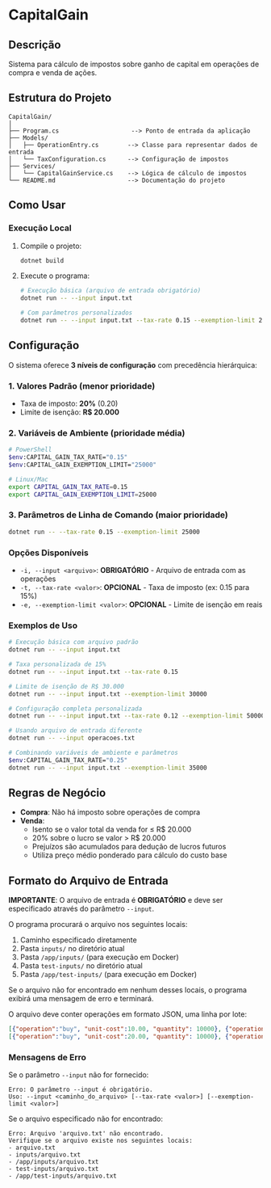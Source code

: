 # CapitalGain

## Descrição
Sistema para cálculo de impostos sobre ganho de capital em operações de compra e venda de ações.

## Estrutura do Projeto
```
CapitalGain/
│
├── Program.cs                    --> Ponto de entrada da aplicação
├── Models/
│   ├── OperationEntry.cs        --> Classe para representar dados de entrada
│   └── TaxConfiguration.cs      --> Configuração de impostos
├── Services/
│   └── CapitalGainService.cs    --> Lógica de cálculo de impostos
└── README.md                    --> Documentação do projeto
```

## Como Usar

### Execução Local

1. Compile o projeto:
   ```bash
   dotnet build
   ```

2. Execute o programa:
   ```bash
   # Execução básica (arquivo de entrada obrigatório)
   dotnet run -- --input input.txt
   
   # Com parâmetros personalizados
   dotnet run -- --input input.txt --tax-rate 0.15 --exemption-limit 25000
   
   ```
## Configuração

O sistema oferece **3 níveis de configuração** com precedência hierárquica:

### 1. Valores Padrão (menor prioridade)
- Taxa de imposto: **20%** (0.20)
- Limite de isenção: **R$ 20.000**

### 2. Variáveis de Ambiente (prioridade média)
```bash
# PowerShell
$env:CAPITAL_GAIN_TAX_RATE="0.15"
$env:CAPITAL_GAIN_EXEMPTION_LIMIT="25000"

# Linux/Mac
export CAPITAL_GAIN_TAX_RATE=0.15
export CAPITAL_GAIN_EXEMPTION_LIMIT=25000
```

### 3. Parâmetros de Linha de Comando (maior prioridade)
```bash
dotnet run -- --tax-rate 0.15 --exemption-limit 25000
```

### Opções Disponíveis
- `-i, --input <arquivo>`: **OBRIGATÓRIO** - Arquivo de entrada com as operações
- `-t, --tax-rate <valor>`: **OPCIONAL** - Taxa de imposto (ex: 0.15 para 15%)
- `-e, --exemption-limit <valor>`: **OPCIONAL** - Limite de isenção em reais

### Exemplos de Uso

```bash
# Execução básica com arquivo padrão
dotnet run -- --input input.txt

# Taxa personalizada de 15%
dotnet run -- --input input.txt --tax-rate 0.15

# Limite de isenção de R$ 30.000
dotnet run -- --input input.txt --exemption-limit 30000

# Configuração completa personalizada
dotnet run -- --input input.txt --tax-rate 0.12 --exemption-limit 50000

# Usando arquivo de entrada diferente
dotnet run -- --input operacoes.txt

# Combinando variáveis de ambiente e parâmetros
$env:CAPITAL_GAIN_TAX_RATE="0.25"
dotnet run -- --input input.txt --exemption-limit 35000
```

## Regras de Negócio

- **Compra**: Não há imposto sobre operações de compra
- **Venda**: 
  - Isento se o valor total da venda for ≤ R$ 20.000
  - 20% sobre o lucro se valor > R$ 20.000
  - Prejuízos são acumulados para dedução de lucros futuros
  - Utiliza preço médio ponderado para cálculo do custo base

## Formato do Arquivo de Entrada

**IMPORTANTE**: O arquivo de entrada é **OBRIGATÓRIO** e deve ser especificado através do parâmetro `--input`.

O programa procurará o arquivo nos seguintes locais:
1. Caminho especificado diretamente
2. Pasta `inputs/` no diretório atual
3. Pasta `/app/inputs/` (para execução em Docker)
4. Pasta `test-inputs/` no diretório atual
5. Pasta `/app/test-inputs/` (para execução em Docker)

Se o arquivo não for encontrado em nenhum desses locais, o programa exibirá uma mensagem de erro e terminará.

O arquivo deve conter operações em formato JSON, uma linha por lote:

```json
[{"operation":"buy", "unit-cost":10.00, "quantity": 10000}, {"operation":"sell", "unit-cost":20.00, "quantity": 5000}]
[{"operation":"buy", "unit-cost":20.00, "quantity": 10000}, {"operation":"sell", "unit-cost":10.00, "quantity": 5000}]
```

### Mensagens de Erro

Se o parâmetro `--input` não for fornecido:
```
Erro: O parâmetro --input é obrigatório.
Uso: --input <caminho_do_arquivo> [--tax-rate <valor>] [--exemption-limit <valor>]
```

Se o arquivo especificado não for encontrado:
```
Erro: Arquivo 'arquivo.txt' não encontrado.
Verifique se o arquivo existe nos seguintes locais:
- arquivo.txt
- inputs/arquivo.txt
- /app/inputs/arquivo.txt
- test-inputs/arquivo.txt
- /app/test-inputs/arquivo.txt
```
